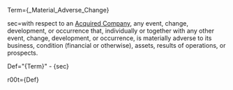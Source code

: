 Term={_Material_Adverse_Change}

sec=with respect to an <a href="#SPA.Def.Acquired_Companies.Def" class="definedterm">Acquired Company</a>, any event, change, development, or occurrence that, individually or together with any other event, change, development, or occurrence, is materially adverse to its business, condition (financial or otherwise), assets, results of operations, or prospects.

Def="{Term}" - {sec}

r00t={Def}

